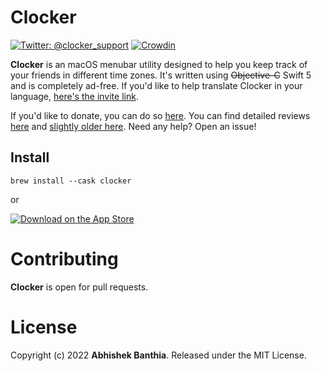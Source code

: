 # Clocker 

[![Twitter: @clocker_support](https://img.shields.io/badge/contact-@clocker_support-blue.svg?style=flat)](https://twitter.com/clocker_support) [![Crowdin](https://badges.crowdin.net/clocker/localized.svg)](https://crowdin.com/project/clocker)

**Clocker** is an macOS menubar utility designed to help you keep track of your friends in different time zones.  It's written using ~~Objective-C~~ Swift 5 and is completely ad-free. If you'd like to help translate Clocker in your language, [here's the invite link](https://crwd.in/clocker).

If you'd like to donate, you can do so [here](https://www.paypal.me/AbhishekBanthia). You can find detailed reviews [here](https://www.podfeet.com/blog/2020/07/clocker/) and [slightly older here](https://lifehacker.com/clocker-crams-a-world-clock-into-your-menu-bar-1794709422). Need any help? Open an issue!

## Install
```shell
brew install --cask clocker
```

or

[![Download on the App Store](https://github.com/n0shake/Clocker/blob/v1.2.1/Clocker/Images/MacAppStore.png)](https://itunes.apple.com/us/app/clocker-menubar-world-clock/id1056643111?mt=12)

# Contributing
**Clocker** is open for pull requests.

# License
Copyright (c) 2022 **Abhishek Banthia**. Released under the MIT License.
